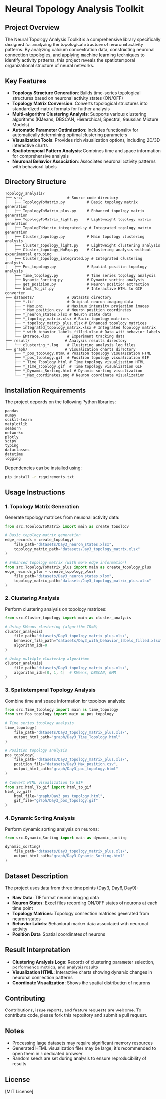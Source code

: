 # Neural Topology Analysis Toolkit

## Project Overview

The Neural Topology Analysis Toolkit is a comprehensive library specifically designed for analyzing the topological structure of neuronal activity patterns. By analyzing calcium concentration data, constructing neuronal connection topologies, and applying machine learning techniques to identify activity patterns, this project reveals the spatiotemporal organizational structure of neural networks.

## Key Features

- **Topology Structure Generation**: Builds time-series topological structures based on neuronal activity states (ON/OFF)
- **Topology Matrix Conversion**: Converts topological structures into standardized matrix formats for further analysis
- **Multi-algorithm Clustering Analysis**: Supports various clustering algorithms (KMeans, DBSCAN, Hierarchical, Spectral, Gaussian Mixture Models)
- **Automatic Parameter Optimization**: Includes functionality for automatically determining optimal clustering parameters
- **Visualization Tools**: Provides rich visualization options, including 2D/3D interactive charts
- **Spatiotemporal Pattern Analysis**: Combines time and space information for comprehensive analysis
- **Neuronal Behavior Association**: Associates neuronal activity patterns with behavioral labels

## Directory Structure

```
Topology_analysis/
├── src/                    # Source code directory
│   ├── TopologyToMatrix.py          # Basic topology matrix generation
│   ├── TopologyToMatrix_plus.py     # Enhanced topology matrix generation
│   ├── TopologyToMatrix_light.py    # Lightweight topology matrix generation
│   ├── TopologToMatrix_integrated.py # Integrated topology matrix generation
│   ├── Cluster_topology.py          # Main topology clustering analysis
│   ├── Cluster_topology_light.py    # Lightweight clustering analysis
│   ├── Cluster_topology_NoExp.py    # Clustering analysis without experimental grouping
│   ├── Cluster_topology_integrated.py # Integrated clustering analysis
│   ├── Pos_topology.py              # Spatial position topology analysis
│   ├── Time_topology.py             # Time series topology analysis
│   ├── Dynamic_Sorting.py           # Dynamic sorting analysis
│   ├── get_position.py              # Neuron position extraction
│   └── html_To_gif.py               # Interactive HTML to GIF converter
├── datasets/               # Datasets directory
│   ├── *.tif               # Original neuron imaging data
│   ├── *_Max.png           # Maximum intensity projection images
│   ├── *_Max_position.csv  # Neuron position coordinates
│   ├── *_neuron_states.xlsx # Neuron state data
│   ├── *_topology_matrix.xlsx # Basic topology matrices
│   ├── *_topology_matrix_plus.xlsx # Enhanced topology matrices
│   ├── integrated_topology_matrix.xlsx # Integrated topology matrix
│   ├── *_with_behavior_labels_filled.xlsx # Data with behavior labels
│   └── EMtrace.xlsx        # Experiment tracking data
├── result/                # Analysis results directory
│   └── clustering_*.log    # Clustering analysis log files
└── graph/                 # Visualization charts directory
    ├── *_pos_topology.html # Position topology visualization HTML
    ├── *_pos_topology.gif  # Position topology visualization GIF
    ├── *_Time_Topology.html # Time topology visualization HTML
    ├── *_Time_Topology.gif  # Time topology visualization GIF
    ├── *_Dynamic_Sorting.html # Dynamic sorting visualization
    └── *_Max_coordinates.png # Neuron coordinate visualization
```

## Installation Requirements

The project depends on the following Python libraries:

```
pandas
numpy
scikit-learn
matplotlib
seaborn
networkx
plotly
scipy
typing
dataclasses
datetime
logging
```

Dependencies can be installed using:

```bash
pip install -r requirements.txt
```

## Usage Instructions

### 1. Topology Matrix Generation

Generate topology matrices from neuronal activity data:

```python
from src.TopologyToMatrix import main as create_topology

# Basic topology matrix generation
edge_records = create_topology(
    file_path="datasets/Day3_neuron_states.xlsx",
    topology_matrix_path="datasets/Day3_topology_matrix.xlsx"
)

# Enhanced topology matrix (with more edge information)
from src.TopologyToMatrix_plus import main as create_topology_plus
edge_records_plus = create_topology_plus(
    file_path="datasets/Day3_neuron_states.xlsx",
    topology_matrix_path="datasets/Day3_topology_matrix_plus.xlsx"
)
```

### 2. Clustering Analysis

Perform clustering analysis on topology matrices:

```python
from src.Cluster_topology import main as cluster_analysis

# Using KMeans clustering (algorithm ID=0)
cluster_analysis(
    file_path="datasets/Day3_topology_matrix_plus.xlsx",
    behavior_file_path="datasets/Day3_with_behavior_labels_filled.xlsx",
    algorithm_ids=0
)

# Using multiple clustering algorithms
cluster_analysis(
    file_path="datasets/Day3_topology_matrix_plus.xlsx",
    algorithm_ids=[0, 1, 4]  # KMeans, DBSCAN, GMM
)
```

### 3. Spatiotemporal Topology Analysis

Combine time and space information for topology analysis:

```python
from src.Time_topology import main as time_topology
from src.Pos_topology import main as pos_topology

# Time series topology analysis
time_topology(
    file_path="datasets/Day3_topology_matrix_plus.xlsx",
    output_html_path="graph/Day3_Time_Topology.html"
)

# Position topology analysis
pos_topology(
    file_path="datasets/Day3_topology_matrix_plus.xlsx",
    position_file="datasets/Day3_Max_position.csv",
    output_html_path="graph/Day3_pos_topology.html"
)

# Convert HTML visualization to GIF
from src.html_To_gif import html_to_gif
html_to_gif(
    html_file="graph/Day3_pos_topology.html",
    gif_file="graph/Day3_pos_topology.gif"
)
```

### 4. Dynamic Sorting Analysis

Perform dynamic sorting analysis on neurons:

```python
from src.Dynamic_Sorting import main as dynamic_sorting

dynamic_sorting(
    file_path="datasets/Day3_topology_matrix_plus.xlsx",
    output_html_path="graph/Day3_Dynamic_Sorting.html"
)
```

## Dataset Description

The project uses data from three time points (Day3, Day6, Day9):

- **Raw Data**: TIF format neuron imaging data
- **Neuron States**: Excel files recording ON/OFF states of neurons at each time point
- **Topology Matrices**: Topology connection matrices generated from neuron states
- **Behavior Labels**: Behavioral marker data associated with neuronal activity
- **Position Data**: Spatial coordinates of neurons

## Result Interpretation

- **Clustering Analysis Logs**: Records of clustering parameter selection, performance metrics, and analysis results
- **Visualization HTML**: Interactive charts showing dynamic changes in neuronal connection patterns
- **Coordinate Visualization**: Shows the spatial distribution of neurons

## Contributing

Contributions, issue reports, and feature requests are welcome. To contribute code, please fork this repository and submit a pull request.

## Notes

- Processing large datasets may require significant memory resources
- Generated HTML visualization files may be large; it's recommended to open them in a dedicated browser
- Random seeds are set during analysis to ensure reproducibility of results

## License

[MIT License] 